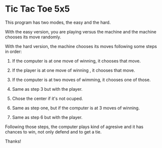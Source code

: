 # Tic Tac Toe 5x5

This program has two modes, the easy and the hard. 

With the easy version, you are playing versus the machine and the machine chooses its move randomly.

With the hard version, the machine chooses its moves following some steps in order:

1. If the computer is at one move of winning, it chooses that move.

2. If the player is at one move of winning , it chooses that move.

3. If the computer is at two moves of wimming, it chooses one of those.

4. Same as step 3 but with the player.

5. Chose the center if it's not ocuped.

6. Same as step one, but if the computer is at 3 moves of winning.

7. Same as step 6 but with the player.

Following those steps, the computer plays kind of agresive and it has chances to win, not only defend and to get a tie.

Thanks!